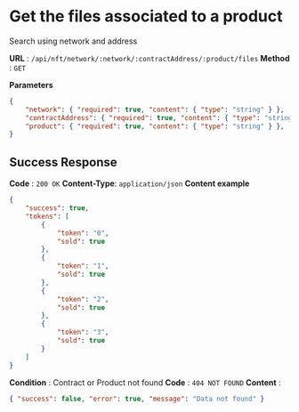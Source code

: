 # Get the files associated to a product
Search using network and address

**URL** : `/api/nft/network/:network/:contractAddress/:product/files`
**Method** : `GET`

**Parameters**
```json
{
    "network": { "required": true, "content": { "type": "string" } },
    "contractAddress": { "required": true, "content": { "type": "string" } },
    "product": { "required": true, "content": { "type": "string" } },
}
```

## Success Response
**Code** : `200 OK`
**Content-Type**: `application/json`
**Content example**
```json
{
    "success": true,
    "tokens": [
        {
            "token": "0",
            "sold": true
        },
        {
            "token": "1",
            "sold": true
        },
        {
            "token": "2",
            "sold": true
        },
        {
            "token": "3",
            "sold": true
        }
    ]
}
```

**Condition** : Contract or Product not found
**Code** : `404 NOT FOUND`
**Content** : 
```json
{ "success": false, "error": true, "message": "Data not found" }
```